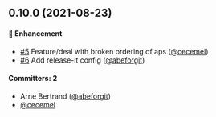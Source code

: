 ## 0.10.0 (2021-08-23)

#### :rocket: Enhancement
* [#5](https://github.com/lblod/besluit-publicatie-publish-service/pull/5) Feature/deal with broken ordering of aps ([@cecemel](https://github.com/cecemel))
* [#6](https://github.com/lblod/besluit-publicatie-publish-service/pull/6) Add release-it config ([@abeforgit](https://github.com/abeforgit))

#### Committers: 2
- Arne Bertrand ([@abeforgit](https://github.com/abeforgit))
- [@cecemel](https://github.com/cecemel)

